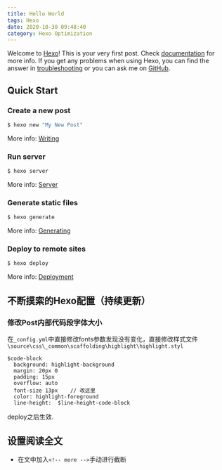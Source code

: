 ```yaml
---
title: Hello World
tags: Hexo
date: 2020-10-30 09:48:40
category: Hexo Optimization
---
```

Welcome to [Hexo](https://hexo.io/)! This is your very first post. Check [documentation](https://hexo.io/docs/) for more info. If you get any problems when using Hexo, you can find the answer in [troubleshooting](https://hexo.io/docs/troubleshooting.html) or you can ask me on [GitHub](https://github.com/hexojs/hexo/issues).

## Quick Start

### Create a new post

``` bash
$ hexo new "My New Post"
```

More info: [Writing](https://hexo.io/docs/writing.html)

### Run server

``` bash
$ hexo server
```

More info: [Server](https://hexo.io/docs/server.html)

### Generate static files

``` bash
$ hexo generate
```

More info: [Generating](https://hexo.io/docs/generating.html)

### Deploy to remote sites

``` bash
$ hexo deploy
```

More info: [Deployment](https://hexo.io/docs/one-command-deployment.html)

## 不断摸索的Hexo配置（持续更新）

### 修改Post内部代码段字体大小

在`_config.yml`中直接修改fonts参数发现没有变化，直接修改样式文件
`\source\css\_common\scaffolding\highlight\highlight.styl`

```stylus
$code-block
  background: highlight-background
  margin: 20px 0
  padding: 15px
  overflow: auto
  font-size 13px    // 改这里
  color: highlight-foreground
  line-height:  $line-height-code-block
```

deploy之后生效.

## 设置阅读全文

- 在文中加入`<!-- more -->`手动进行截断